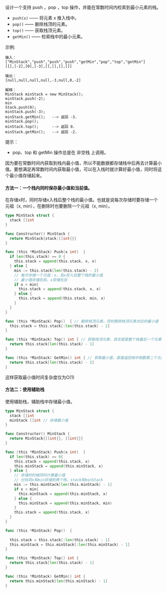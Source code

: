 设计一个支持 push ，pop ，top 操作，并能在常数时间内检索到最小元素的栈。

* `push(x)` —— 将元素 x 推入栈中。
* `pop()` —— 删除栈顶的元素。
* `top()` —— 获取栈顶元素。
* `getMin()` —— 检索栈中的最小元素。


示例:
```
输入：
["MinStack","push","push","push","getMin","pop","top","getMin"]
[[],[-2],[0],[-3],[],[],[],[]]

输出：
[null,null,null,null,-3,null,0,-2]

解释：
MinStack minStack = new MinStack();
minStack.push(-2);
min
Stack.push(0);
minStack.push(-3);
minStack.getMin();   --> 返回 -3.
minStack.pop();
minStack.top();      --> 返回 0.
minStack.getMin();   --> 返回 -2.
```

提示：

* pop、top 和 getMin 操作总是在 非空栈 上调用。

因为要在常数时间内获取到栈内最小值，所以不能数据都存储栈中后再去计算最小值。要想满足再常数时间内获取最小值，可以在入栈时就计算好最小值，同时将这个最小值存储起来。

#### 方法一：一个栈内同时保存最小值和当前值。

在存储x时，同时存储x入栈后整个栈的最小值。也就是说每次存储时要存储一个元祖（x, min），在删除时也要删除一个元祖（x, min）。

```go
type MinStack struct {
  stack []int
}

func Constructor() MinStack {
  return MinStack{stack:[]int{}}
}

func (this *MinStack) Push(x int)  {
  if len(this.stack) == 0 {
    this.stack = append(this.stack, x, x)
  } else {
    min := this.stack[len(this.stack) - 2]
    // 每次存储一个元祖：x，及x存入后整个栈的最小值
    // 最小值存储在前，x存储在后
    if x < min{
      this.stack = append(this.stack, x, x)
    } else {
      this.stack = append(this.stack, min, x)
    }
  }
}

func (this *MinStack) Pop()  { // 删除栈顶元素，同时删除栈顶元素对应的最小值
  this.stack = this.stack[:len(this.stack) - 2]
}

func (this *MinStack) Top() int { // 获取栈顶元素，其实就是整个栈最后一个元素
  return this.stack[len(this.stack) - 1]
}

func (this *MinStack) GetMin() int { // 获取最小值，直接返回栈中倒数第二个元素即可
  return this.stack[len(this.stack) - 2]
}

```

这样获取最小值时间复杂度仅为O(1)

#### 方法二：使用辅助栈

使用辅助栈，辅助栈中存储最小值。

```go
type MinStack struct {
  stack []int
  minStack []int // 存储最小值
}

func Constructor() MinStack {
  return MinStack{[]int{}, []int{}}
}

func (this *MinStack) Push(x int)  {
  if len(this.stack) == 0{
    this.stack = append(this.stack, x)
    this.minStack = append(this.minStack, x)
  } else {
    // 存储的时候同时计算最小值
    // 分别将x和min存储到两个栈，stack和minStack
    min := this.minStack[len(this.minStack) - 1]
    if x < min{
      this.minStack = append(this.minStack, x)
    } else {
      this.minStack = append(this.minStack, min)
    }
    this.stack = append(this.stack, x)
  }
}

func (this *MinStack) Pop()  {
  
  this.stack = this.stack[:len(this.stack) - 1]
  this.minStack = this.minStack[:len(this.minStack) - 1]
}

func (this *MinStack) Top() int {
  return this.stack[len(this.stack) - 1]
}

func (this *MinStack) GetMin() int {
  return this.minStack[len(this.minStack) - 1]
}
```

